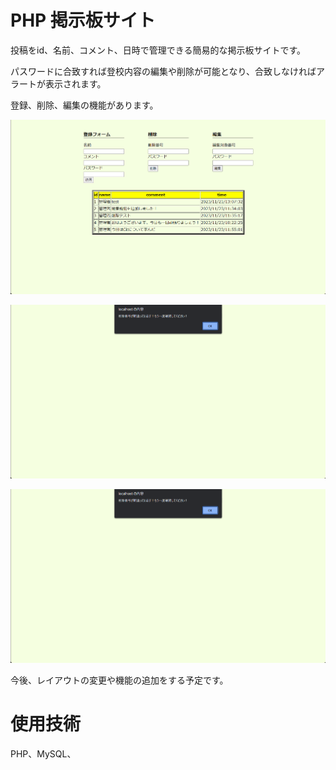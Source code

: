 # PHP 掲示板サイト


投稿をid、名前、コメント、日時で管理できる簡易的な掲示板サイトです。

パスワードに合致すれば登校内容の編集や削除が可能となり、合致しなければアラートが表示されます。

登録、削除、編集の機能があります。


![メイン画面](./image/main.png)

![投稿番号が合致しないとき](./image/error1.png)

![パスワードが合致しないとき](./image/error1.png)

今後、レイアウトの変更や機能の追加をする予定です。




# 使用技術


PHP、MySQL、
